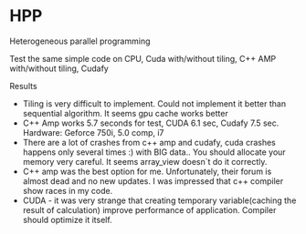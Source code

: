 # HPP
Heterogeneous parallel programming

Test the same simple code on CPU, Cuda with/without tiling, C++ AMP with/without tiling, Cudafy

Results
 - Tiling is very difficult to implement. Could not implement it better than sequential algorithm. It seems gpu cache works better
 - C++ Amp works 5.7 seconds for test, CUDA 6.1 sec, Cudafy 7.5 sec. Hardware: Geforce 750i, 5.0 comp, i7
 - There are a lot of crashes from c++ amp and cudafy, cuda crashes happens only several times :) with BIG data.. You should allocate your memory very careful. It seems array_view doesn`t do it correctly.
 - C++ amp was the best option for me. Unfortunately, their forum is almost dead and no new updates. I was impressed that c++ compiler show races in my code. 
 - CUDA - it was very strange that creating temporary variable(caching the result of calculation) improve performance of application. Compiler should optimize it itself.
 
 
